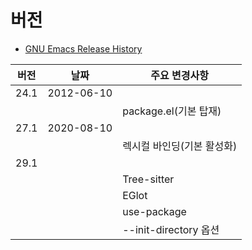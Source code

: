 # 버전

- [GNU Emacs Release History](https://www.gnu.org/software/emacs/history.html)

| 버전 | 날짜       | 주요 변경사항              |
| ---- | ---------- | -------------------------- |
| 24.1 | 2012-06-10 |                            |
|      |            | package.el(기본 탑재)      |
| 27.1 | 2020-08-10 |                            |
|      |            | 렉시컬 바인딩(기본 활성화) |
| 29.1 |            |                            |
|      |            | Tree-sitter                |
|      |            | EGlot                      |
|      |            | use-package                |
|      |            | --init-directory 옵션      |
